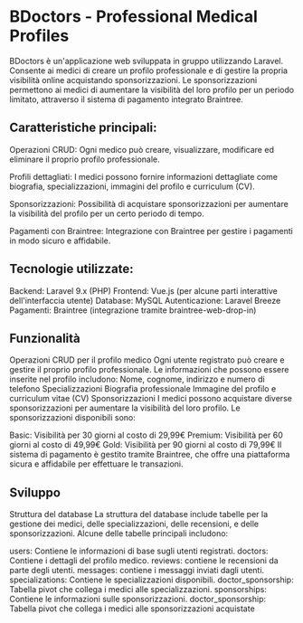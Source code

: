 # BDoctors - Professional Medical Profiles

BDoctors è un'applicazione web sviluppata in gruppo utilizzando Laravel. Consente ai medici di creare un profilo professionale e di gestire la propria visibilità online acquistando sponsorizzazioni. Le sponsorizzazioni permettono ai medici di aumentare la visibilità del loro profilo per un periodo limitato, attraverso il sistema di pagamento integrato Braintree.

## Caratteristiche principali: 

Operazioni CRUD: Ogni medico può creare, visualizzare, modificare ed eliminare il proprio profilo professionale.

Profili dettagliati: I medici possono fornire informazioni dettagliate come biografia, specializzazioni, immagini del profilo e curriculum (CV).

Sponsorizzazioni: Possibilità di acquistare sponsorizzazioni per aumentare la visibilità del profilo per un certo periodo di tempo.

Pagamenti con Braintree: Integrazione con Braintree per gestire i pagamenti in modo sicuro e affidabile.

## Tecnologie utilizzate:

Backend: Laravel 9.x (PHP)
Frontend: Vue.js (per alcune parti interattive dell'interfaccia utente)
Database: MySQL
Autenticazione: Laravel Breeze
Pagamenti: Braintree (integrazione tramite braintree-web-drop-in)

## Funzionalità

Operazioni CRUD per il profilo medico
Ogni utente registrato può creare e gestire il proprio profilo professionale. Le informazioni che possono essere inserite nel profilo includono:
Nome, cognome, indirizzo e numero di telefono
Specializzazioni
Biografia professionale
Immagine del profilo e curriculum vitae (CV)
Sponsorizzazioni
I medici possono acquistare diverse sponsorizzazioni per aumentare la visibilità del loro profilo. Le sponsorizzazioni disponibili sono:

Basic: Visibilità per 30 giorni al costo di 29,99€
Premium: Visibilità per 60 giorni al costo di 49,99€
Gold: Visibilità per 90 giorni al costo di 79,99€
Il sistema di pagamento è gestito tramite Braintree, che offre una piattaforma sicura e affidabile per effettuare le transazioni.

## Sviluppo
Struttura del database
La struttura del database include tabelle per la gestione dei medici, delle specializzazioni, delle recensioni, e delle sponsorizzazioni. Alcune delle tabelle principali includono:

users: Contiene le informazioni di base sugli utenti registrati.
doctors: Contiene i dettagli del profilo medico.
reviews: contiene le recensioni da parte degli utenti.
messages: contiene i messaggi inviati dagli utenti.
specializations: Contiene le specializzazioni disponibili.
doctor_sponsorship: Tabella pivot che collega i medici alle specializzazioni.
sponsorships: Contiene le informazioni sulle sponsorizzazioni.
doctor_sponsorship: Tabella pivot che collega i medici alle sponsorizzazioni acquistate
